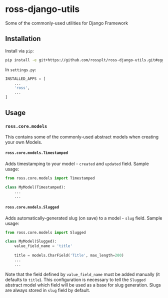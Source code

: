 # ross-django-utils
Some of the commonly-used utilities for Django Framework

## Installation

Install via `pip`:
```bash
pip install -e git+https://github.com/rossplt/ross-django-utils.git#egg=ross
```

In `settings.py`:
```python
INSTALLED_APPS = [
    ...
    'ross',
    ...
]
```

## Usage

### `ross.core.models`
This contains some of the commonly-used abstract models when creating your own Models.

#### `ross.core.models.Timestamped`
Adds timestamping to your model - `created` and `updated` field. Sample usage:
```python
from ross.core.models import Timestamped

class MyModel(Timestamped):
    ...
    ...
```

#### `ross.core.models.Slugged`
Adds automatically-generated slug (on save) to a model - `slug` field. Sample usage:
```python
from ross.core.models import Slugged

class MyModel(Slugged):
    value_field_name = 'title'
    
    title = models.CharField('Title', max_length=200)
    ...
    ...
```
Note that the field defined by `value_field_name` must be added manually (it defaults to `title`). This configuration is necessary to tell the `Slugged` abstract model which field will be used as a base for slug generation. Slugs are always stored in `slug` field by default.
